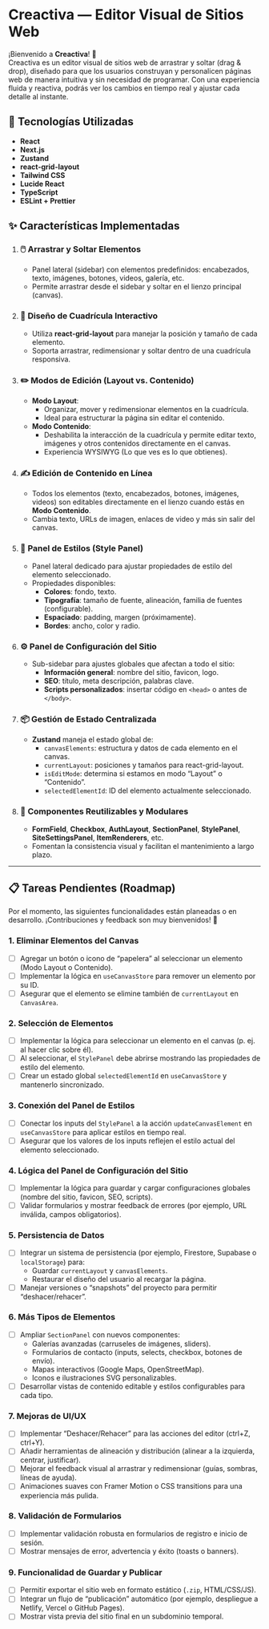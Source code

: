 # Creactiva — Editor Visual de Sitios Web

¡Bienvenido a **Creactiva**! 🎉  
Creactiva es un editor visual de sitios web de arrastrar y soltar (drag & drop), diseñado para que los usuarios construyan y personalicen páginas web de manera intuitiva y sin necesidad de programar. Con una experiencia fluida y reactiva, podrás ver los cambios en tiempo real y ajustar cada detalle al instante.


## 🚀 Tecnologías Utilizadas

- **React** 
- **Next.js** 
- **Zustand** 
- **react-grid-layout** 
- **Tailwind CSS** 
- **Lucide React** 
- **TypeScript** 
- **ESLint + Prettier**


## ✨ Características Implementadas

1. ### 🖱️ Arrastrar y Soltar Elementos  
   - Panel lateral (sidebar) con elementos predefinidos: encabezados, texto, imágenes, botones, videos, galería, etc.  
   - Permite arrastrar desde el sidebar y soltar en el lienzo principal (canvas).  

2. ### 📐 Diseño de Cuadrícula Interactivo  
   - Utiliza **react-grid-layout** para manejar la posición y tamaño de cada elemento.  
   - Soporta arrastrar, redimensionar y soltar dentro de una cuadrícula responsiva.  

3. ### ✏️ Modos de Edición (Layout vs. Contenido)  
   - **Modo Layout**:  
     - Organizar, mover y redimensionar elementos en la cuadrícula.  
     - Ideal para estructurar la página sin editar el contenido.  
   - **Modo Contenido**:  
     - Deshabilita la interacción de la cuadrícula y permite editar texto, imágenes y otros contenidos directamente en el canvas.  
     - Experiencia WYSIWYG (Lo que ves es lo que obtienes).  

4. ### ✍️ Edición de Contenido en Línea  
   - Todos los elementos (texto, encabezados, botones, imágenes, videos) son editables directamente en el lienzo cuando estás en **Modo Contenido**.  
   - Cambia texto, URLs de imagen, enlaces de video y más sin salir del canvas.

5. ### 🎨 Panel de Estilos (Style Panel)  
   - Panel lateral dedicado para ajustar propiedades de estilo del elemento seleccionado.  
   - Propiedades disponibles:
     - **Colores**: fondo, texto.  
     - **Tipografía**: tamaño de fuente, alineación, familia de fuentes (configurable).  
     - **Espaciado**: padding, margen (próximamente).  
     - **Bordes**: ancho, color y radio.  

6. ### ⚙️ Panel de Configuración del Sitio  
   - Sub-sidebar para ajustes globales que afectan a todo el sitio:
     - **Información general**: nombre del sitio, favicon, logo.  
     - **SEO**: título, meta descripción, palabras clave.  
     - **Scripts personalizados**: insertar código en `<head>` o antes de `</body>`.  

7. ### 📦 Gestión de Estado Centralizada  
   - **Zustand** maneja el estado global de:
     - `canvasElements`: estructura y datos de cada elemento en el canvas.  
     - `currentLayout`: posiciones y tamaños para react-grid-layout.  
     - `isEditMode`: determina si estamos en modo “Layout” o “Contenido”.  
     - `selectedElementId`: ID del elemento actualmente seleccionado.  

8. ### 🧩 Componentes Reutilizables y Modulares  
   - **FormField**, **Checkbox**, **AuthLayout**, **SectionPanel**, **StylePanel**, **SiteSettingsPanel**, **ItemRenderers**, etc.  
   - Fomentan la consistencia visual y facilitan el mantenimiento a largo plazo.  

---

## 📋 Tareas Pendientes (Roadmap)

Por el momento, las siguientes funcionalidades están planeadas o en desarrollo. ¡Contribuciones y feedback son muy bienvenidos! 🙌

### 1. Eliminar Elementos del Canvas
- [ ] Agregar un botón o icono de “papelera” al seleccionar un elemento (Modo Layout o Contenido).  
- [ ] Implementar la lógica en `useCanvasStore` para remover un elemento por su ID.  
- [ ] Asegurar que el elemento se elimine también de `currentLayout` en `CanvasArea`.

### 2. Selección de Elementos
- [ ] Implementar la lógica para seleccionar un elemento en el canvas (p. ej. al hacer clic sobre él).  
- [ ] Al seleccionar, el `StylePanel` debe abrirse mostrando las propiedades de estilo del elemento.  
- [ ] Crear un estado global `selectedElementId` en `useCanvasStore` y mantenerlo sincronizado.

### 3. Conexión del Panel de Estilos
- [ ] Conectar los inputs del `StylePanel` a la acción `updateCanvasElement` en `useCanvasStore` para aplicar estilos en tiempo real.  
- [ ] Asegurar que los valores de los inputs reflejen el estilo actual del elemento seleccionado.

### 4. Lógica del Panel de Configuración del Sitio
- [ ] Implementar la lógica para guardar y cargar configuraciones globales (nombre del sitio, favicon, SEO, scripts).  
- [ ] Validar formularios y mostrar feedback de errores (por ejemplo, URL inválida, campos obligatorios).

### 5. Persistencia de Datos
- [ ] Integrar un sistema de persistencia (por ejemplo, Firestore, Supabase o `localStorage`) para:
  - Guardar `currentLayout` y `canvasElements`.  
  - Restaurar el diseño del usuario al recargar la página.  
- [ ] Manejar versiones o “snapshots” del proyecto para permitir “deshacer/rehacer”.

### 6. Más Tipos de Elementos
- [ ] Ampliar `SectionPanel` con nuevos componentes:
  - Galerías avanzadas (carruseles de imágenes, sliders).  
  - Formularios de contacto (inputs, selects, checkbox, botones de envío).  
  - Mapas interactivos (Google Maps, OpenStreetMap).  
  - Iconos e ilustraciones SVG personalizables.  
- [ ] Desarrollar vistas de contenido editable y estilos configurables para cada tipo.

### 7. Mejoras de UI/UX
- [ ] Implementar “Deshacer/Rehacer” para las acciones del editor (ctrl+Z, ctrl+Y).  
- [ ] Añadir herramientas de alineación y distribución (alinear a la izquierda, centrar, justificar).  
- [ ] Mejorar el feedback visual al arrastrar y redimensionar (guías, sombras, líneas de ayuda).  
- [ ] Animaciones suaves con Framer Motion o CSS transitions para una experiencia más pulida.

### 8. Validación de Formularios
- [ ] Implementar validación robusta en formularios de registro e inicio de sesión.  
- [ ] Mostrar mensajes de error, advertencia y éxito (toasts o banners).

### 9. Funcionalidad de Guardar y Publicar
- [ ] Permitir exportar el sitio web en formato estático (`.zip`, HTML/CSS/JS).  
- [ ] Integrar un flujo de “publicación” automático (por ejemplo, despliegue a Netlify, Vercel o GitHub Pages).  
- [ ] Mostrar vista previa del sitio final en un subdominio temporal.
